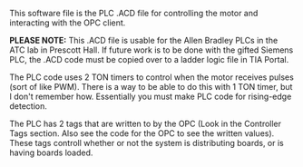 This software file is the PLC .ACD file for controlling the motor and interacting with the OPC client.

**PLEASE NOTE:** This .ACD file is usable for the Allen Bradley PLCs in the ATC lab in Prescott Hall. If future work is to be done with the gifted Siemens PLC, the .ACD code must be copied over to a ladder logic file in TIA Portal.

The PLC code uses 2 TON timers to control when the motor receives pulses (sort of like PWM). There is a way to be able to do this with 1 TON timer, but I don't remember how. Essentially you must make PLC code for rising-edge detection.

The PLC has 2 tags that are written to by the OPC (Look in the Controller Tags section. Also see the code for the OPC to see the written values). These tags controll whether or not the system is distributing boards, or is having boards loaded.
